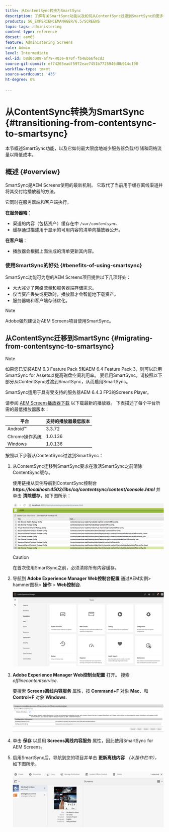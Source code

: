 ```yaml
---
title: 从ContentSync转换为SmartSync
description: 了解有关SmartSync功能以及如何从ContentSync过渡到SmartSync的更多信息。
products: SG_EXPERIENCEMANAGER/6.5/SCREENS
topic-tags: administering
content-type: reference
docset: aem65
feature: Administering Screens
role: Admin
level: Intermediate
exl-id: b8d0c089-af79-403e-870f-fb46b66fecd3
source-git-commit: ef74265eadf5972eae7451b7725946d8b014c198
workflow-type: tm+mt
source-wordcount: '435'
ht-degree: 0%

---
```


# 从ContentSync转换为SmartSync {#transitioning-from-contentsync-to-smartsync}

本节概述SmartSync功能，以及它如何最大限度地减少服务器负载/存储和网络流量以降低成本。

## 概述 {#overview}

SmartSync是AEM Screens使用的最新机制。 它取代了当前用于缓存离线渠道并将其交付给播放器的方法。

它同时在服务器端和客户端执行。

**在服务器端**：

* 渠道的内容（包括资产）缓存在中 *`/var/contentsync`*.
* 缓存通过描述用于显示的可用内容的清单向播放器公开。

**在客户端**：

* 播放器会根据上面生成的清单更新其内容。

### 使用SmartSync的好处 {#benefits-of-using-smartsync}

SmartSync功能可为您的AEM Screens项目提供以下几项好处：

* 大大减少了网络流量和服务器端存储需求。
* 仅当资产丢失或更改时，播放器才会智能地下载资产。
* 服务器端和客户端存储优化。

>[!NOTE]
>
>Adobe强烈建议对AEM Screens项目使用SmartSync。

## 从ContentSync迁移到SmartSync {#migrating-from-contentsync-to-smartsync}

>[!NOTE]
>
>如果您已安装AEM 6.3 Feature Pack 5和AEM 6.4 Feature Pack 3，则可以启用SmartSync for Assets以提高磁盘空间利用率。 要启用SmartSync，请按照以下部分从ContentSync过渡到SmartSync，从而启用SmartSync。
>
>SmartSync适用于具有受支持的服务器AEM 6.4.3 FP3的Screens Player。
>
>请参阅 [AEM Screens播放器下载](https://download.macromedia.com/screens/) 以下载最新的播放器。 下表描述了每个平台所需的最低播放器版本：

| **平台** | **支持的播放器最低版本** |
|---|---|
| Android™ | 3.3.72 |
| Chrome操作系统 | 1.0.136 |
| Windows | 1.0.136 |

按照以下步骤从ContentSync过渡到SmartSync：

1. 从ContentSync迁移到SmartSync要求在激活SmartSync之前清除ContentSync缓存。

   使用链接从实例导航到ContentSync控制台 ***https://localhost:4502/libs/cq/contentsync/content/console.html*** 并单击 **清除缓存**，如下图所示：

   ![clear_contesync_cache](assets/clear_contesync_cache.png)

   >[!CAUTION]
   >
   >在首次使用SmartSync之前，必须清除所有内容缓存。

1. 导航到 **Adobe Experience Manager Web控制台配置** 通过AEM实例> hammer图标> **操作** > **Web控制台**.

   ![screen_shot_2019-02-11at15339pm](assets/screen_shot_2019-02-11at15339pm.png)

1. **Adobe Experience Manager Web控制台配置** 打开。 搜索 *offlinecontentservice*.

   要搜索 **Screens离线内容服务** 属性，按 **Command+F** 对象 **Mac**、和 **Control+F** 对象 **Windows**.

   ![screen_shot_2019-02-19at22643pm](assets/screen_shot_2019-02-19at22643pm.png)

1. 单击 **保存** 以启用 **Screens离线内容服务** 属性，因此使用SmartSync for AEM Screens。
1. 启用SmartSync后，导航到您的项目并单击 **更新离线内容** *（从操作栏中），* 如下图所示。

   ![screen_shot_2019-02-25at102605am](assets/screen_shot_2019-02-25at102605am.png)

